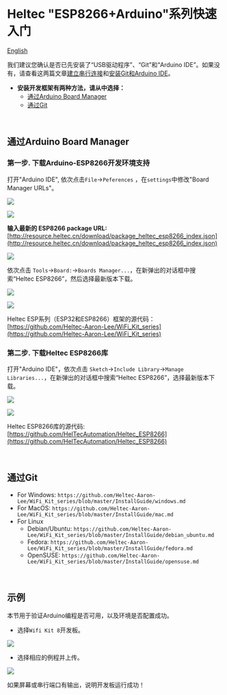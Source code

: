 # Heltec "ESP8266+Arduino"系列快速入门
[English](https://heltec-automation-docs.readthedocs.io/en/latest/esp8266+arduino/quick_start.html)

我们建议您确认是否已先安装了“USB驱动程序”、“Git”和“Arduino IDE”。如果没有，请查看这两篇文章[建立串行连接](https://heltec-automation.readthedocs.io/zh_CN/latest/general/establish_serial_connection.html)和[安装Git和Arduino IDE](https://heltec-automation.readthedocs.io/zh_CN/latest/general/how_to_install_git_and_arduino.html)。

- **安装开发框架有两种方法，请从中选择：**
  - [通过Arduino Board Manager](#arduino-board-manager)
  - [通过Git](#git)

&nbsp;

## 通过Arduino Board Manager

### 第一步. 下载Arduino-ESP8266开发环境支持

打开"Arduino IDE", 依次点击`File`->`Peferences` ，在`settings`中修改"Board Manager URLs"。

![](img/quick_start/01.png)

![](img/quick_start/02.png)

**输入最新的 ESP8266 package URL:** [http://resource.heltec.cn/download/package_heltec_esp8266_index.json](http://resource.heltec.cn/download/package_heltec_esp8266_index.json)

![](img/quick_start/03.png)

依次点击 `Tools`->`Board:`->`Boards Manager...`，在新弹出的对话框中搜索“Heltec ESP8266”，然后选择最新版本下载。

![](img/quick_start/04.png)

![](img/quick_start/05.png)

Heltec ESP系列（ESP32和ESP8266）框架的源代码：[https://github.com/Heltec-Aaron-Lee/WiFi_Kit_series](https://github.com/Heltec-Aaron-Lee/WiFi_Kit_series)

### 第二步. 下载Heltec ESP8266库

打开"Arduino IDE"，依次点击 `Sketch`->`Include Library`->`Manage Libraries...`，在新弹出的对话框中搜索“Heltec ESP8266”，选择最新版本下载。

![](img/quick_start/06.png)

![](img/quick_start/07.png)

Heltec ESP8266库的源代码:[https://github.com/HelTecAutomation/Heltec_ESP8266](https://github.com/HelTecAutomation/Heltec_ESP8266)

&nbsp;

## 通过Git

- For Windows: `https://github.com/Heltec-Aaron-Lee/WiFi_Kit_series/blob/master/InstallGuide/windows.md`
- For MacOS: `https://github.com/Heltec-Aaron-Lee/WiFi_Kit_series/blob/master/InstallGuide/mac.md`
- For Linux
  - Debian/Ubuntu: `https://github.com/Heltec-Aaron-Lee/WiFi_Kit_series/blob/master/InstallGuide/debian_ubuntu.md`
  - Fedora: `https://github.com/Heltec-Aaron-Lee/WiFi_Kit_series/blob/master/InstallGuide/fedora.md`
  - OpenSUSE: `https://github.com/Heltec-Aaron-Lee/WiFi_Kit_series/blob/master/InstallGuide/opensuse.md`

&nbsp;

## 示例

本节用于验证Arduino编程是否可用，以及环境是否配置成功。

- 选择`Wifi Kit 8`开发板。

![](img/quick_start/08.png)

- 选择相应的例程并上传。

![](img/quick_start/09.png)

如果屏幕或串行端口有输出，说明开发板运行成功！

